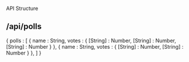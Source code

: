 API Structure

/api/polls 
--
{
  polls : [
    {
      name : String,
      votes : {
        [String] : Number,
        [String] : Number,
        [String] : Number
      }
    },
    {
      name : String,
      votes : {
        [String] : Number,
        [String] : Number
      }
    },
  ]
}